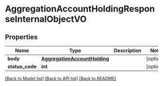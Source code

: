 # AggregationAccountHoldingResponseInternalObjectVO

## Properties
Name | Type | Description | Notes
------------ | ------------- | ------------- | -------------
**body** | [**AggregationAccountHolding**](AggregationAccountHolding.md) |  | [optional] 
**status_code** | **int** |  | [optional] 

[[Back to Model list]](../README.md#documentation-for-models) [[Back to API list]](../README.md#documentation-for-api-endpoints) [[Back to README]](../README.md)


